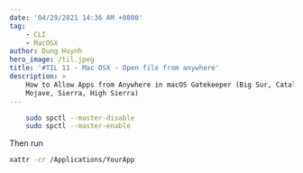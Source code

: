 ```yaml
---
date: '04/29/2021 14:36 AM +0800'
tag:
    - CLI
    - MacOSX
author: Dung Huynh
hero_image: /til.jpeg
title: '#TIL 11 - Mac OSX - Open file from anywhere'
description: >
    How to Allow Apps from Anywhere in macOS Gatekeeper (Big Sur, Catalina,
    Mojave, Sierra, High Sierra)
---
```


```sh
    sudo spctl --master-disable
    sudo spctl --master-enable
```

Then run

```sh
xattr -cr /Applications/YourApp
```
